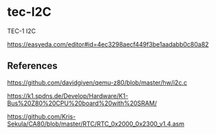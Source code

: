 # tec-I2C
TEC-1 I2C

https://easyeda.com/editor#id=4ec3298aecf449f3be1aadabb0c80a82

## References
https://github.com/davidgiven/qemu-z80/blob/master/hw/i2c.c

https://k1.spdns.de/Develop/Hardware/K1-Bus%20Z80%20CPU%20board%20with%20SRAM/


https://github.com/Kris-Sekula/CA80/blob/master/RTC/RTC_0x2000_0x2300_v1.4.asm

